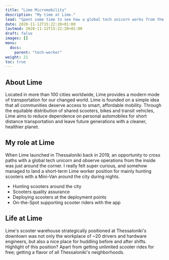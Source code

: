 ```yaml
---
title: "Lime Micromobility"
description: "My time at Lime."
lead: "Spent some time to see how a global tech unicorn works from the inside."
date: 2020-11-12T15:22:20+01:00
lastmod: 2020-11-12T15:22:20+01:00
draft: false
images: []
menu:
  docs:
    parent: "tech-worker"
weight: 21
toc: true
---
```


## About Lime

Located in more than 100 cities worldwide, Lime provides a modern mode of transportation for our changed world. Lime is founded on a simple idea that all communities deserve access to smart, affordable mobility. Through the equitable distribution of shared scooters, bikes and transit vehicles, Lime aims to reduce dependence on personal automobiles for short distance transportation and leave future generations with a cleaner, healthier planet.

## My role at Lime

When Lime launched in Thessaloniki back in 2019, an opportunity to cross paths with a global tech unicorn and observe operations from the inside was just around the corner. I really felt super curious, and somehow managed to land a short-term Lime worker position for mainly hunting scooters with a Mini-Van around the city during nights.   

* Hunting scooters around the city
* Scooters quality assurance
* Deploying scooters at the deployment points
* On-the-Spot supporting scooter riders with the app

## Life at Lime

Lime's scooter warehouse strategically positioned at Thessaloniki's downtown was not only the workplace of ~20 drivers and hardware engineers, but also a nice place for huddling before and after shifts. Highlight of this position? Apart from getting unlimited scooter rides for free; getting a flavor of all Thessaloniki's neighborhoods.

